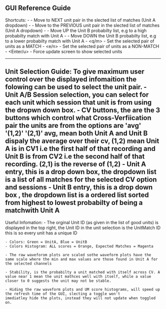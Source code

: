 GUI Reference Guide
------------------------------------------------------------------------------------------------------
Shortcuts:
    - <Right Arrow> - Move to NEXT unit pair in the slected list of matches (Unit A dropdown)
    - <Left Arrow> - Move to the PREVIOUS unit pair in the slected list of matches (Unit A dropdown)
    - <Up Arrow> - Move UP the Unit B probabilty list, e.g to a high probabilty match with Unit A
    - <Down Arrow> - Move DOWN the Unit B probabilty list, e.g to a lower probabilty match with Unit A
    - <q/m> - Set the selected pair of units as a MATCH
    - <e/n> - Set the selected pair of units as a NON-MATCH
    - <Enter/u> - Force update screen to show selected units 

------------------------------------------------------------------------------------------------------
Unit Selection Guide:
To give maximum user control over the displayed infomaition the folowing can be used to select the unit pair.
    - Unit A/B Session selection, you can select for each unit which session that unit is from using the dropwn down box.
    - CV buttons, the are the 3 buttons which control what Cross-Verfiication pair the units are from the options are 'avg' '(1,2)' '(2,1)'
        avg, mean both Unit A and Unit B dispaly the average over their cv, (1,2) mean Unit A is in CV1 i.e the first half of that recording and
        Unit B is from CV2 i.e the second half of that recording. (2,1) is the reverse of (1,2)
    - Unit A entry, this is a drop down box, the dropdown list is a list of all matches for the selected CV option and sessions
    - Unit B entry, this is a drop down box , the dropdown list is a ordered list sorted from highest to lowest probabilty of being a matchwith Unit A
------------------------------------------------------------------------------------------------------
Useful Infomation:
    - The orginal Unit ID (as given in the list of good units) is displayed in the top right, the Unit ID in the unit selection is the UnitMatch ID
        this is so every unit has a unique ID
    
    - Colors: Green = UnitA, Blue = UnitB
    - Colors Histogram: ALL scores = Orange, Expected Matches = Magenta

    - The raw waveforom plots are scaled sothe waveform plots have the same scale where the min and max values are those found in Unit A for the selected channels

    - Stability, is the probabilty a unit matched with itself across CV. A value near 1 mean the unit mathces well with itself, while a value closer to 0 suggests the unit may not be stable.

    - Hiding the raw waveform plots and UM score histograms, will speed up the refresh time of the GUI, slecting a toggle won't 
    imediatley hide the plots, instead they will not update when toggled on.